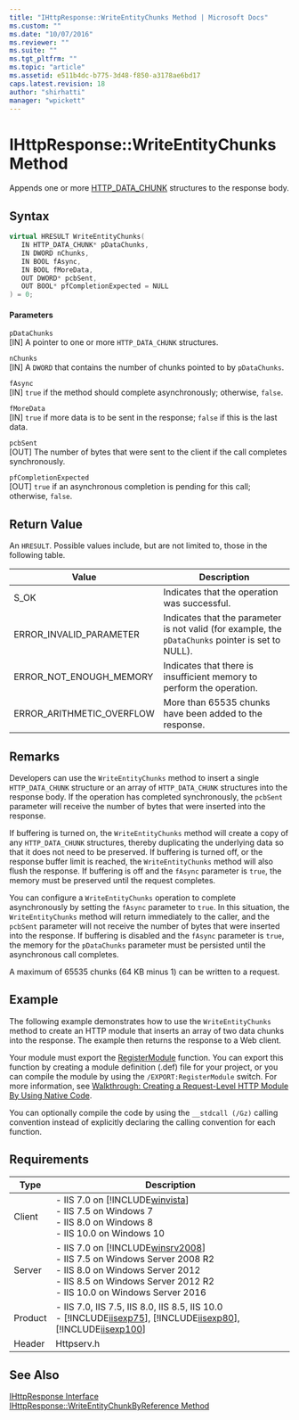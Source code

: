 ```yaml
---
title: "IHttpResponse::WriteEntityChunks Method | Microsoft Docs"
ms.custom: ""
ms.date: "10/07/2016"
ms.reviewer: ""
ms.suite: ""
ms.tgt_pltfrm: ""
ms.topic: "article"
ms.assetid: e511b4dc-b775-3d48-f850-a3178ae6bd17
caps.latest.revision: 18
author: "shirhatti"
manager: "wpickett"
---
```

# IHttpResponse::WriteEntityChunks Method
Appends one or more [HTTP_DATA_CHUNK](http://go.microsoft.com/fwlink/?LinkId=56011) structures to the response body.  
  
## Syntax  
  
```cpp  
virtual HRESULT WriteEntityChunks(  
   IN HTTP_DATA_CHUNK* pDataChunks,  
   IN DWORD nChunks,  
   IN BOOL fAsync,  
   IN BOOL fMoreData,  
   OUT DWORD* pcbSent,  
   OUT BOOL* pfCompletionExpected = NULL  
) = 0;  
```  
  
#### Parameters  
 `pDataChunks`  
 [IN] A pointer to one or more `HTTP_DATA_CHUNK` structures.  
  
 `nChunks`  
 [IN] A `DWORD` that contains the number of chunks pointed to by `pDataChunks`.  
  
 `fAsync`  
 [IN] `true` if the method should complete asynchronously; otherwise, `false`.  
  
 `fMoreData`  
 [IN] `true` if more data is to be sent in the response; `false` if this is the last data.  
  
 `pcbSent`  
 [OUT] The number of bytes that were sent to the client if the call completes synchronously.  
  
 `pfCompletionExpected`  
 [OUT] `true` if an asynchronous completion is pending for this call; otherwise, `false`.  
  
## Return Value  
 An `HRESULT`. Possible values include, but are not limited to, those in the following table.  
  
|Value|Description|  
|-----------|-----------------|  
|S_OK|Indicates that the operation was successful.|  
|ERROR_INVALID_PARAMETER|Indicates that the parameter is not valid (for example, the `pDataChunks` pointer is set to NULL).|  
|ERROR_NOT_ENOUGH_MEMORY|Indicates that there is insufficient memory to perform the operation.|  
|ERROR_ARITHMETIC_OVERFLOW|More than 65535 chunks have been added to the response.|  
  
## Remarks  
 Developers can use the `WriteEntityChunks` method to insert a single `HTTP_DATA_CHUNK` structure or an array of `HTTP_DATA_CHUNK` structures into the response body. If the operation has completed synchronously, the `pcbSent` parameter will receive the number of bytes that were inserted into the response.  
  
 If buffering is turned on, the `WriteEntityChunks` method will create a copy of any `HTTP_DATA_CHUNK` structures, thereby duplicating the underlying data so that it does not need to be preserved. If buffering is turned off, or the response buffer limit is reached, the `WriteEntityChunks` method will also flush the response. If buffering is off and the `fAsync` parameter is `true`, the memory must be preserved until the request completes.  
  
 You can configure a `WriteEntityChunks` operation to complete asynchronously by setting the `fAsync` parameter to `true`. In this situation, the `WriteEntityChunks` method will return immediately to the caller, and the `pcbSent` parameter will not receive the number of bytes that were inserted into the response. If buffering is disabled and the `fAsync` parameter is `true`, the memory for the `pDataChunks` parameter must be persisted until the asynchronous call completes.  
  
 A maximum of 65535 chunks (64 KB minus 1) can be written to a request.  
  
## Example  
 The following example demonstrates how to use the `WriteEntityChunks` method to create an HTTP module that inserts an array of two data chunks into the response. The example then returns the response to a Web client.  
  
<!-- TODO: review snippet reference  [!CODE [IHttpResponseWriteEntityChunks#1](IHttpResponseWriteEntityChunks#1)]  -->  
  
 Your module must export the [RegisterModule](../../web-development-reference\webdev-native-api-reference/pfn-registermodule-function.md) function. You can export this function by creating a module definition (.def) file for your project, or you can compile the module by using the `/EXPORT:RegisterModule` switch. For more information, see [Walkthrough: Creating a Request-Level HTTP Module By Using Native Code](../../web-development-reference\native-code-development-overview\walkthrough-creating-a-request-level-http-module-by-using-native-code.md).  
  
 You can optionally compile the code by using the `__stdcall (/Gz)` calling convention instead of explicitly declaring the calling convention for each function.  
  
## Requirements  
  
|Type|Description|  
|----------|-----------------|  
|Client|-   IIS 7.0 on [!INCLUDE[winvista](../../wmi-provider/includes/winvista-md.md)]<br />-   IIS 7.5 on Windows 7<br />-   IIS 8.0 on Windows 8<br />-   IIS 10.0 on Windows 10|  
|Server|-   IIS 7.0 on [!INCLUDE[winsrv2008](../../wmi-provider/includes/winsrv2008-md.md)]<br />-   IIS 7.5 on Windows Server 2008 R2<br />-   IIS 8.0 on Windows Server 2012<br />-   IIS 8.5 on Windows Server 2012 R2<br />-   IIS 10.0 on Windows Server 2016|  
|Product|-   IIS 7.0, IIS 7.5, IIS 8.0, IIS 8.5, IIS 10.0<br />-   [!INCLUDE[iisexp75](../../web-development-reference/native-code-api-reference/includes/iisexp75-md.md)], [!INCLUDE[iisexp80](../../web-development-reference/native-code-api-reference/includes/iisexp80-md.md)], [!INCLUDE[iisexp100](../../web-development-reference/native-code-api-reference/includes/iisexp100-md.md)]|  
|Header|Httpserv.h|  
  
## See Also  
 [IHttpResponse Interface](../../web-development-reference\webdev-native-api-reference/ihttpresponse-interface.md)   
 [IHttpResponse::WriteEntityChunkByReference Method](../../web-development-reference\webdev-native-api-reference/ihttpresponse-writeentitychunkbyreference-method.md)